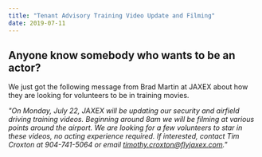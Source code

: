 ```yaml
---
title: "Tenant Advisory Training Video Update and Filming"
date: 2019-07-11
---
```


## Anyone know somebody who wants to be an actor?

We just got the following message from Brad Martin at JAXEX about how they are looking for volunteers to be in training movies.

*"On Monday, July 22, JAXEX will be updating our security and airfield driving training videos. Beginning around 8am we will be filming at various points around the airport.  We are looking for a few volunteers to star in these videos, no acting experience required. If interested, contact Tim Croxton at 904-741-5064 or email timothy.croxton@flyjaxex.com."*